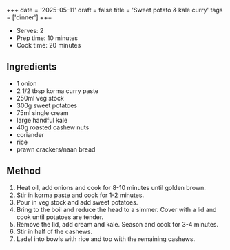 +++
date = '2025-05-11'
draft = false
title = 'Sweet potato & kale curry'
tags = ['dinner']
+++

- Serves: 2
- Prep time: 10 minutes
- Cook time: 20 minutes

## Ingredients
- 1 onion
- 2 1/2 tbsp korma curry paste
- 250ml veg stock
- 300g sweet potatoes
- 75ml single cream
- large handful kale
- 40g roasted cashew nuts
- coriander
- rice
- prawn crackers/naan bread

## Method
1. Heat oil, add onions and cook for 8-10 minutes until golden brown.
2. Stir in korma paste and cook for 1-2 minutes.
3. Pour in veg stock and add sweet potatoes.
4. Bring to the boil and reduce the head to a simmer. Cover with a lid and cook until potatoes are tender.
5. Remove the lid, add cream and kale. Season and cook for 3-4 minutes. 
6. Stir in half of the cashews.
7. Ladel into bowls with rice and top with the remaining cashews.
